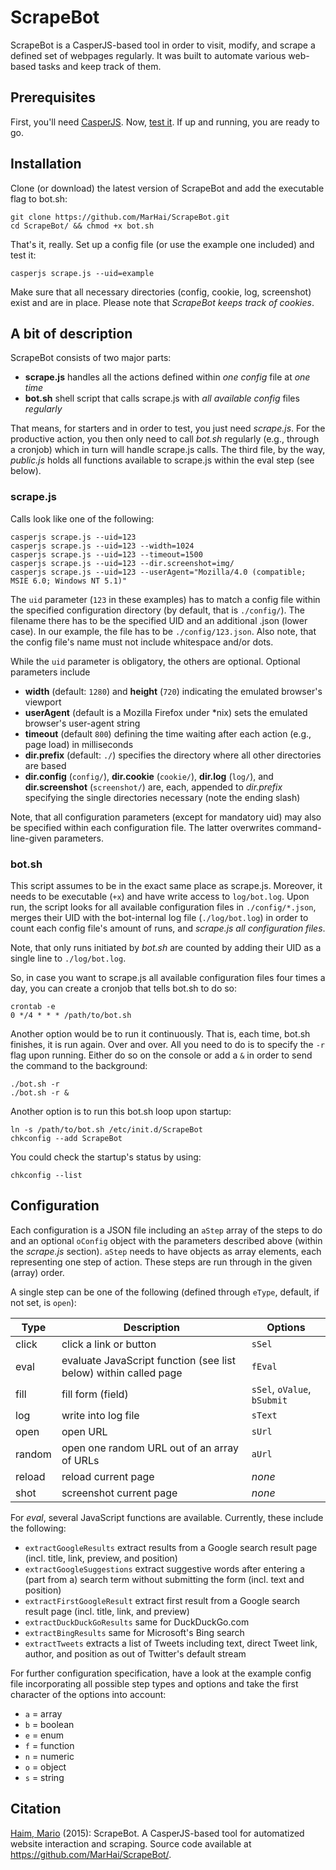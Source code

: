 # ScrapeBot
ScrapeBot is a CasperJS-based tool in order to visit, modify, and scrape a defined set of webpages regularly. It was built to automate various web-based tasks and keep track of them.

## Prerequisites
First, you'll need [CasperJS](http://casperjs.org/). Now, [test it](http://docs.casperjs.org/en/latest/quickstart.html). If up and running, you are ready to go.

## Installation
Clone (or download) the latest version of ScrapeBot and add the executable flag to bot.sh:

```
git clone https://github.com/MarHai/ScrapeBot.git
cd ScrapeBot/ && chmod +x bot.sh
```

That's it, really. Set up a config file (or use the example one included) and test it:

```
casperjs scrape.js --uid=example
```

Make sure that all necessary directories (config, cookie, log, screenshot) exist and are in place. Please note that _ScrapeBot keeps track of cookies_.

## A bit of description
ScrapeBot consists of two major parts:
* **scrape.js** handles all the actions defined within _one config_ file at _one time_
* **bot.sh** shell script that calls scrape.js with _all available config_ files _regularly_

That means, for starters and in order to test, you just need _scrape.js_. For the productive action, you then only need to call _bot.sh_ regularly (e.g., through a cronjob) which in turn will handle scrape.js calls. The third file, by the way, _public.js_ holds all functions available to scrape.js within the eval step (see below).

### scrape.js
Calls look like one of the following:

```
casperjs scrape.js --uid=123
casperjs scrape.js --uid=123 --width=1024
casperjs scrape.js --uid=123 --timeout=1500
casperjs scrape.js --uid=123 --dir.screenshot=img/
casperjs scrape.js --uid=123 --userAgent="Mozilla/4.0 (compatible; MSIE 6.0; Windows NT 5.1)"
```

The `uid` parameter (`123` in these examples) has to match a config file within the specified configuration directory (by default, that is `./config/`). The filename there has to be the specified UID and an additional .json (lower case). In our example, the file has to be `./config/123.json`. Also note, that the config file's name must not include whitespace and/or dots.

While the `uid` parameter is obligatory, the others are optional. Optional parameters include
* **width** (default: `1280`) and **height** (`720`) indicating the emulated browser's viewport
* **userAgent** (default is a Mozilla Firefox under *nix) sets the emulated browser's user-agent string
* **timeout** (default `800`) defining the time waiting after each action (e.g., page load) in milliseconds
* **dir.prefix** (default: `./`) specifies the directory where all other directories are based
* **dir.config** (`config/`), **dir.cookie** (`cookie/`), **dir.log** (`log/`), and **dir.screenshot** (`screenshot/`) are, each, appended to _dir.prefix_ specifying the single directories necessary (note the ending slash)

Note, that all configuration parameters (except for mandatory uid) may also be specified within each configuration file. The latter overwrites command-line-given parameters.

### bot.sh
This script assumes to be in the exact same place as scrape.js. Moreover, it needs to be executable (`+x`) and have write access to `log/bot.log`. Upon run, the script looks for all available configuration files in `./config/*.json`, merges their UID with the bot-internal log file (`./log/bot.log`) in order to count each config file's amount of runs, and *scrape.js all configuration files*.

Note, that only runs initiated by _bot.sh_ are counted by adding their UID as a single line to `./log/bot.log`.

So, in case you want to scrape.js all available configuration files four times a day, you can create a cronjob that tells bot.sh to do so:

```
crontab -e
0 */4 * * * /path/to/bot.sh
```

Another option would be to run it continuously. That is, each time, bot.sh finishes, it is run again. Over and over. All you need to do is to specify the `-r` flag upon running. Either do so on the console or add a `&` in order to send the command to the background:

```
./bot.sh -r
./bot.sh -r &
```

Another option is to run this bot.sh loop upon startup:

```
ln -s /path/to/bot.sh /etc/init.d/ScrapeBot
chkconfig --add ScrapeBot
```

You could check the startup's status by using:

```
chkconfig --list
```

## Configuration
Each configuration is a JSON file including an `aStep` array of the steps to do and an optional `oConfig` object with the parameters described above (within the _scrape.js_ section). `aStep` needs to have objects as array elements, each representing one step of action. These steps are run through in the given (array) order.

A single step can be one of the following (defined through `eType`, default, if not set, is `open`):

| Type | Description | Options |
|------|-------------|---------|
|click |click a link or button |`sSel`|
|eval  |evaluate JavaScript function (see list below) within called page |`fEval`|
|fill  |fill form (field) |`sSel`, `oValue`, `bSubmit`|
|log   |write into log file |`sText`|
|open  |open URL |`sUrl`|
|random|open one random URL out of an array of URLs |`aUrl`|
|reload|reload current page |_none_|
|shot  |screenshot current page |_none_|

For _eval_, several JavaScript functions are available. Currently, these include the following:
* `extractGoogleResults` extract results from a Google search result page (incl. title, link, preview, and position)
* `extractGoogleSuggestions` extract suggestive words after entering a (part from a) search term without submitting the form (incl. text and position)
* `extractFirstGoogleResult` extract first result from a Google search result page (incl. title, link, and preview)
* `extractDuckDuckGoResults` same for DuckDuckGo.com
* `extractBingResults` same for Microsoft's Bing search
* `extractTweets` extracts a list of Tweets including text, direct Tweet link, author, and position as out of Twitter's default stream

For further configuration specification, have a look at the example config file incorporating all possible step types and options and take the first character of the options into account:
* `a` = array
* `b` = boolean
* `e` = enum
* `f` = function
* `n` = numeric
* `o` = object
* `s` = string

## Citation
[Haim, Mario](http://www.ls1.ifkw.uni-muenchen.de/personen/wiss_ma/haim_mario/index.html) (2015): ScrapeBot. A CasperJS-based tool for automatized website interaction and scraping. Source code available at https://github.com/MarHai/ScrapeBot/.
